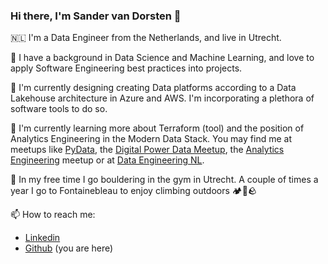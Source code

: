### Hi there, I'm Sander van Dorsten 👋

🇳🇱 I'm a Data Engineer from the Netherlands, and live in Utrecht.

🏫 I have a background in Data Science and Machine Learning, and love to apply Software Engineering best practices into projects.

🔭 I'm currently designing creating Data platforms according to a Data Lakehouse architecture in Azure and AWS. I'm incorporating a plethora of software tools to do so.

🌱 I'm currently learning more about Terraform (tool) and the position of Analytics Engineering in the Modern Data Stack. You may find me at meetups like  [PyData](https://www.meetup.com/pydata-nl/), the [Digital Power Data Meetup](https://www.meetup.com/digital-power-data-tips-know-how/), the [Analytics Engineering](https://www.meetup.com/analytics-engineering/) meetup or at [Data Engineering NL](https://www.meetup.com/data-engineering-nl/).

🧗 In my free time I go bouldering in the gym in Utrecht. A couple of times a year I go to Fontainebleau to enjoy climbing outdoors 🏕️🌲🪨

 📫 How to reach me: 
   - [Linkedin](https://linkedin.com/in/sandervandorsten)
   - [Github](https://github.com/sandervandorsten) (you are here)


<!--
**sandervandorsten/sandervandorsten** is a ✨ _special_ ✨ repository because its `README.md` (this file) appears on your GitHub profile.

Here are some ideas to get you started:

-  I’m currently working on ...
- 🌱 I’m currently learning ...
- 👯 I’m looking to collaborate on ...
- 🤔 I’m looking for help with ...
- 💬 Ask me about ...
- 😄 Pronouns: ...
- ⚡ Fun fact: ...
-->
